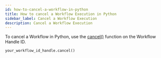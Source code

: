 ```yaml
---
id: how-to-cancel-a-workflow-in-python
title: How to cancel a Workflow Execution in Python
sidebar_label: Cancel a Workflow Execution
description: Cancel a Workflow Execution
---
```


To cancel a Workflow in Python, use the [cancel()](https://python.temporal.io/temporalio.client.WorkflowHandle.html#cancel) function on the Workflow Handle ID.

```python
your_workflow_id_handle.cancel()
```
